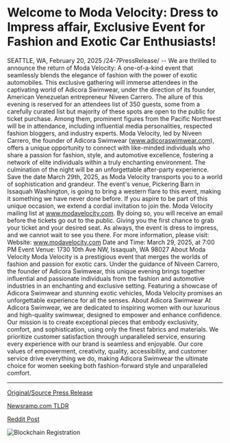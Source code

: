 # Welcome to Moda Velocity: Dress to Impress affair, Exclusive Event for Fashion and Exotic Car Enthusiasts!

SEATTLE, WA, February 20, 2025 /24-7PressRelease/ -- We are thrilled to announce the return of Moda Velocity: A one-of-a-kind event that seamlessly blends the elegance of fashion with the power of exotic automobiles. This exclusive gathering will immerse attendees in the captivating world of Adicora Swimwear, under the direction of its founder, American Venezuelan entrepreneur Niveen Carrero.   The allure of this evening is reserved for an attendees list of 350 guests, some from a carefully curated list but majority of these spots are open to the public for ticket purchase. Among them, prominent figures from the Pacific Northwest will be in attendance, including influential media personalities, respected fashion bloggers, and industry experts. Moda Velocity, led by Niveen Carrero, the founder of Adicora Swimwear (www.adicoraswimwear.com), offers a unique opportunity to connect with like-minded individuals who share a passion for fashion, style, and automotive excellence, fostering a network of elite individuals within a truly enchanting environment. The culmination of the night will be an unforgettable after-party experience.   Save the date March 29th, 2025, as Moda Velocity transports you to a world of sophistication and grandeur. The event's venue, Pickering Barn in Issaquah Washington, is going to bring a western flare to this event, making it something we have never done before.   If you aspire to be part of this unique occasion, we extend a cordial invitation to join the. Moda Velocity mailing list at www.modavelocity.com. By doing so, you will receive an email before the tickets go out to the public. Giving you the first chance to grab your ticket and your desired seat. As always, the event is dress to impress, and we cannot wait to see you there.  For more information, please visit:  Website: www.modavelocity.com  Date and Time: March 29, 2025, at 7:00 PM  Event Venue: 1730 10th Ave NW, Issaquah, WA 98027   About Moda Velocity   Moda Velocity is a prestigious event that merges the worlds of fashion and passion for exotic cars. Under the guidance of Niveen Carrero, the founder of Adicora Swimwear, this unique evening brings together influential and passionate individuals from the fashion and automotive industries in an enchanting and exclusive setting. Featuring a showcase of Adicora Swimwear and stunning exotic vehicles, Moda Velocity promises an unforgettable experience for all the senses.  About Adicora Swimwear  At Adicora Swimwear, we are dedicated to inspiring women with our luxurious and high-quality swimwear, designed to empower and enhance confidence. Our mission is to create exceptional pieces that embody exclusivity, comfort, and sophistication, using only the finest fabrics and materials. We prioritize customer satisfaction through unparalleled service, ensuring every experience with our brand is seamless and enjoyable. Our core values of empowerment, creativity, quality, accessibility, and customer service drive everything we do, making Adicora Swimwear the ultimate choice for women seeking both fashion-forward style and unparalleled comfort. 

---

[Original/Source Press Release](https://www.24-7pressrelease.com/press-release/519878/welcome-to-moda-velocity-dress-to-impress-affair-exclusive-event-for-fashion-and-exotic-car-enthusiasts)
                    

[Newsramp.com TLDR](https://newsramp.com/curated-news/moda-velocity-returns-an-exclusive-event-fusing-fashion-and-exotic-cars/29d213151b652e6f4f535b026631ff63) 

 



[Reddit Post](https://www.reddit.com/r/Lifestyle_Culture/comments/1ittnca/moda_velocity_returns_an_exclusive_event_fusing/) 



![Blockchain Registration](https://cdn.newsramp.app/24-7PressRelease/qrcode/252/20/paveWqPk.webp)